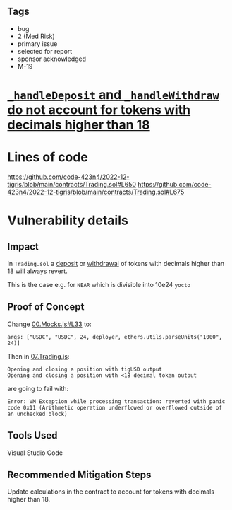 ## Tags

- bug
- 2 (Med Risk)
- primary issue
- selected for report
- sponsor acknowledged
- M-19

# [`_handleDeposit` and `_handleWithdraw` do not account for tokens with decimals higher than 18](https://github.com/code-423n4/2022-12-tigris-findings/issues/533) 

# Lines of code

https://github.com/code-423n4/2022-12-tigris/blob/main/contracts/Trading.sol#L650
https://github.com/code-423n4/2022-12-tigris/blob/main/contracts/Trading.sol#L675


# Vulnerability details

## Impact 

In `Trading.sol` a [deposit](https://github.com/code-423n4/2022-12-tigris/blob/main/contracts/Trading.sol#L675) or [withdrawal](https://github.com/code-423n4/2022-12-tigris/blob/main/contracts/Trading.sol#L700) of tokens with decimals higher than 18 will always revert. 

This is the case e.g. for `NEAR` which is divisible into 10e24 `yocto` 

## Proof of Concept

Change [00.Mocks.js#L33](https://github.com/code-423n4/2022-12-tigris/blob/main/deploy/test/00.Mocks.js#L33) to:

```
args: ["USDC", "USDC", 24, deployer, ethers.utils.parseUnits("1000", 24)]
```

Then in [07.Trading.js](https://github.com/code-423n4/2022-12-tigris/blob/main/test/07.Trading.js):

```
Opening and closing a position with tigUSD output
Opening and closing a position with <18 decimal token output
```

are going to fail with:
```
Error: VM Exception while processing transaction: reverted with panic code 0x11 (Arithmetic operation underflowed or overflowed outside of an unchecked block)
```

## Tools Used

Visual Studio Code

## Recommended Mitigation Steps

Update calculations in the contract to account for tokens with decimals higher than 18.
